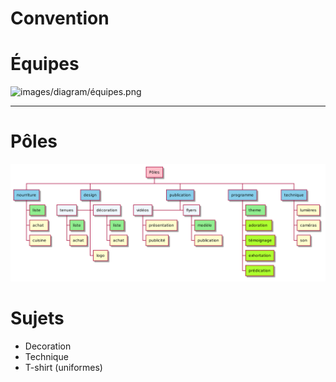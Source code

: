 # Convention

# Équipes

![images/diagram/équipes.png](images/diagram/équipes.png)

-----------

# Pôles
 
![images/diagram/convention.png](images/diagram/convention.png)

# Sujets

- Decoration
- Technique
- T-shirt (uniformes)

